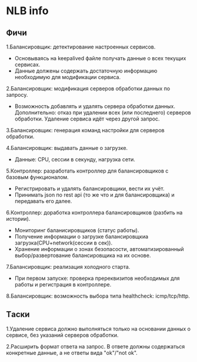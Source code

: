 # NLB info

## Фичи

1.Балансировщик: детектирование настроенных сервисов.

+ Основываясь на keepalived файле получать данные о всех текущих сервисах.
+ Данные должены содержать достаточную информацию необходимую для модификации сервиса.

2.Балансировщик: модификация серверов обработки данных по запросу.

+ Возможность добавлять и удалять сервера обработки данных. Дополнительно: отказ при удалении всех (или последнего) серверов обработки. Удаление сервиса идёт через другой запрос.

3.Балансировщик: генерация команд настройки для серверов обработки.

4.Балансировщик: выдавать данные о загрузке.

+ Данные: CPU, сессии в секунду, нагрузка сети.

5.Контроллер: разработать контроллер для балансировщиков с базовым функционалом.

+ Регистрировать и удалять балансировщики, вести их учёт.
+ Принимать json по rest api (то же что и для балансировщика) и передавать его далее.

6.Контроллер: доработка контроллера балансировщиков (разбить на истории).

+ Мониторинг баланисировщиков (статус работы).
+ Получение информации о загрузке балансировщкиа загрузка(CPU+network(сессии в сек)).
+ Хранение информации о зонах безопасости, автоматизированный выбор/развертование балансировщика на их основе.

7.Балансировщик: реализация холодного старта.

+ При первом запуске: проверка пререквизитов необходимых для работы и регистрация в контроллере.

8.Балансировщик: возможность выбора типа healthcheck: icmp/tcp/http.

## Tаски

1.Удаление сервиса должно выполняться только на основании данных о сервисе, без указаний серверов обработки.

2.Расширить формат ответа на запрос. В ответе должны содержаться конкретные данные, а не ответы вида "ok"/"not ok".

